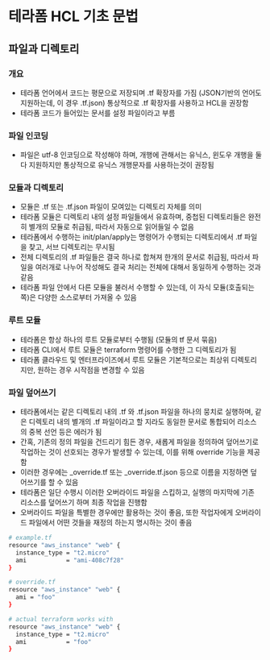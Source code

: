 # 테라폼 HCL 기초 문법

## 파일과 디렉토리

### 개요

- 테라폼 언어에서 코드는 평문으로 저장되며 .tf 확장자를 가짐 (JSON기반의 언어도 지원하는데, 이 경우 .tf.json) 통상적으로 .tf 확장자를 사용하고 HCL을 권장함
- 테라폼 코드가 들어있는 문서를 설정 파일이라고 부름

### 파일 인코딩

- 파일은 utf-8 인코딩으로 작성해야 하며, 개행에 관해서는 유닉스, 윈도우 개행을 둘 다 지원하지만 통상적으로 유닉스 개행문자를 사용하는것이 권장됨

### 모듈과 디렉토리

- 모듈은 .tf 또는 .tf.json 파일이 모여있는 디렉토리 자체를 의미
- 테라폼 모듈은 디렉토리 내의 설정 파일들에서 유효하며, 중첩된 디렉토리들은 완전히 별개의 모듈로 취급됨, 따라서 자동으로 읽어들일 수 없음
- 테라폼에서 수행하는 init/plan/apply는 명령어가 수행되는 디렉토리에서 .tf 파일을 찾고, 서브 디렉토리는 무시됨
- 전체 디렉토리의 .tf 파일들은 결국 하나로 합쳐져 한개의 문서로 취급됨, 따라서 파일을 여러개로 나누어 작성해도 결국 처리는 전체에 대해서 동일하게 수행하는 것과 같음
- 테라폼 파일 안에서 다른 모듈을 불러서 수행할 수 있는데, 이 자식 모듈(호출되는 쪽)은 다양한 소스로부터 가져올 수 있음

### 루트 모듈

- 테라폼은 항상 하나의 루트 모듈로부터 수행됨 (모듈의 tf 문서 묶음)
- 테라폼 CLI에서 루트 모듈은 terraform 명령어를 수행한 그 디렉토리가 됨
- 테라폼 클라우드 및 엔터프라이즈에서 루트 모듈은 기본적으로는 최상위 디렉토리지만, 원하는 경우 시작점을 변경할 수 있음

### 파일 덮어쓰기

- 테라폼에서는 같은 디렉토리 내의 .tf 와 .tf.json 파일을 하나의 뭉치로 실행하며, 같은 디렉토리 내의 별개의 .tf 파일이라고 할 지라도 동일한 문서로 통합되어 리소스의 중복 선언 등은 에러가 됨
- 간혹, 기존의 정의 파일을 건드리기 힘든 경우, 새롭게 파일을 정의하여 덮어쓰기로 작업하는 것이 선호되는 경우가 발생할 수 있는데, 이를 위해 override 기능을 제공함
- 이러한 경우에는 \_override.tf 또는 \_override.tf.json 등으로 이름을 지정하면 덮어쓰기를 할 수 있음
- 테라폼은 일단 수행시 이러한 오버라이드 파일을 스킵하고, 실행의 마지막에 기존 리소스를 덮어쓰기 하며 최종 작업을 진행함
- 오버라이드 파일을 특별한 경우에만 활용하는 것이 좋음, 또한 작업자에게 오버라이드 파일에서 어떤 것들을 재정의 하는지 명시하는 것이 좋음

```bash
# example.tf
resource "aws_instance" "web" {
  instance_type = "t2.micro"
  ami           = "ami-408c7f28"
}

# override.tf
resource "aws_instance" "web" {
  ami = "foo"
}

# actual terraform works with
resource "aws_instance" "web" {
  instance_type = "t2.micro"
  ami           = "foo"
}
```
